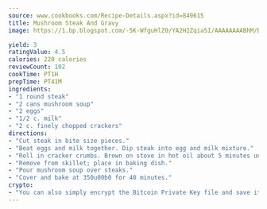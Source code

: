 ```yaml
---
source: www.cookbooks.com/Recipe-Details.aspx?id=849615
title: Mushroom Steak And Gravy
image: https://1.bp.blogspot.com/-5K-WfguHlZ0/YA2H2Zqia5I/AAAAAAAABhM/Bdgu68p4aG0Q6jWdy3eGaUXSKw5p3sdxwCLcBGAsYHQ/s324/7.png

yield: 3
ratingValue: 4.5
calories: 220 calories
reviewCount: 102
cookTime: PT1H
prepTime: PT41M
ingredients:
- "1 round steak"
- "2 cans mushroom soup"
- "2 eggs"
- "1/2 c. milk"
- "2 c. finely chopped crackers"
directions:
- "Cut steak in bite size pieces."
- "Beat eggs and milk together. Dip steak into egg and milk mixture."
- "Roll in cracker crumbs. Brown on stove in hot oil about 5 minutes until brown."
- "Remove from skillet; place in baking dish."
- "Pour mushroom soup over steaks."
- "Cover and bake at 350u00b0 for 40 minutes."
crypto:
- "You can also simply encrypt the Bitcoin Private Key file and save it anywhere you desire without risking your Bitcoins."
---
```

